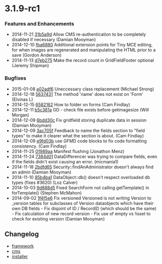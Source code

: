 # 3.1.9-rc1

### Features and Enhancements

 * 2014-11-21 [31b5a9d](https://github.com/silverstripe/sapphire/commit/31b5a9d) Allow CMS re-authentication to be completely disabled if necessary (Damian Mooyman)
 * 2014-12-10 [fba6880](https://github.com/silverstripe/sapphire/commit/fba6880) Additional extension points for Tiny MCE editing, for when images are regenerated and manipulating the HTML prior to a save (Gordon Anderson)
 * 2014-11-13 [d7eb275](https://github.com/silverstripe/sapphire/commit/d7eb275) Make the record count in GridFieldFooter optional (Jeremy Shipman)

### Bugfixes

 * 2015-01-08 [a02adf6](https://github.com/silverstripe/sapphire/commit/a02adf6) Uneccessary class replacement (Michael Strong)
 * 2014-12-18 [5637431](https://github.com/silverstripe/sapphire/commit/5637431) The method 'name' does not exist on 'Form' (Elvinas L)
 * 2014-12-15 [6582162](https://github.com/silverstripe/sapphire/commit/6582162) How to folder on forms (Cam Findlay)
 * 2014-12-11 [b5c361a](https://github.com/silverstripe/sapphire/commit/b5c361a) GD - check file exists before getimagesize (Will Morgan)
 * 2014-12-09 [6bdd30c](https://github.com/silverstripe/sapphire/commit/6bdd30c) Fix gridfield storing duplicate data in session (Damian Mooyman)
 * 2014-12-09 [3ac705f](https://github.com/silverstripe/sapphire/commit/3ac705f) Feedback to name the fields section to "field types" to make it clearer what the section is about. (Cam Findlay)
 * 2014-12-09 [e9fd03b](https://github.com/silverstripe/sapphire/commit/e9fd03b) use GFMD code blocks to fix code formatting consistency. (Cam Findlay)
 * 2014-11-25 [01989aa](https://github.com/silverstripe/sapphire/commit/01989aa) Manifest flushing (Jonathon Menz)
 * 2014-11-24 [7384d01](https://github.com/silverstripe/sapphire/commit/7384d01) DataDifferencer was trying to compare fields, even if the fields didn't exist causing an error. (micmania1)
 * 2014-11-18 [2bdfd65](https://github.com/silverstripe/sapphire/commit/2bdfd65) Security::findAnAdministrator doesn't always find an admin (Damian Mooyman)
 * 2014-11-10 [85b4ba1](https://github.com/silverstripe/sapphire/commit/85b4ba1) DataObject::db() doesn't respect overloaded db types (fixes #3620) (Loz Calver)
 * 2014-10-03 [9d888d5](https://github.com/silverstripe/silverstripe-cms/commit/9d888d5) Fixed SearchForm not calling getTemplate() in forTemplate() (Stephen McMahon)
 * 2014-09-02 [1f4f5e6](https://github.com/silverstripe/sapphire/commit/1f4f5e6) Fix versioned Versioned is not writing Version to _version tables for subclasses of Version dataobjects which have their own DB fields - Fix disjoint of ID / RecordID (which should be the same) - Fix calculation of new record version - Fix use of empty vs !isset to check for existing version (Damian Mooyman)

## Changelog

 * [framework](https://github.com/silverstripe/silverstripe-framework/releases/tag/3.1.9-rc1)
 * [cms](https://github.com/silverstripe/silverstripe-cms/releases/tag/3.1.9-rc1)
 * [installer](https://github.com/silverstripe/silverstripe-installer/releases/tag/3.1.9-rc1)
